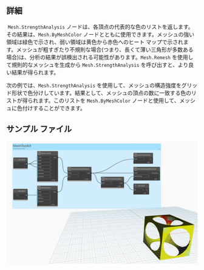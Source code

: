## 詳細
 `Mesh.StrengthAnalysis` ノードは、各頂点の代表的な色のリストを返します。その結果は、`Mesh.ByMeshColor` ノードとともに使用できます。メッシュの強い領域は緑色で示され、弱い領域は黄色から赤色へのヒート マップで示されます。メッシュが粗すぎたり不規則な場合(つまり、長くて薄い三角形が多数ある場合)は、分析の結果が誤検出される可能性があります。`Mesh.Remesh` を使用して規則的なメッシュを生成から `Mesh.StrengthAnalysis` を呼び出すと、より良い結果が得られます。

次の例では、`Mesh.StrengthAnalysis` を使用して、メッシュの構造強度をグリッド形状で色分けしています。結果として、メッシュの頂点の数に一致する色のリストが得られます。このリストを `Mesh.ByMeshColor` ノードと使用して、メッシュに色付けすることができます。

## サンプル ファイル

![Example](./Autodesk.DesignScript.Geometry.Mesh.StrengthAnalysis_img.jpg)
